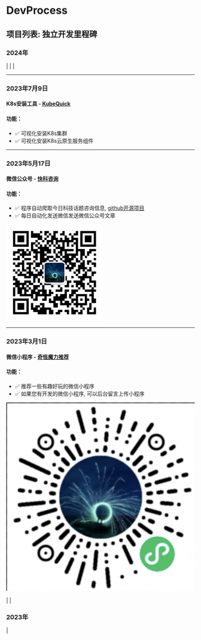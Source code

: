 # DevProcess


## 项目列表: 独立开发里程碑
### 2024年
|
|
|
*** 
### 2023年7月9日 
#### K8s安装工具 - [KubeQuick](https://github.com/KEYIERYI/DevProcess/blob/main/KubeQuick.md)
#### 功能：
* :white_check_mark: 可视化安装K8s集群
* :white_check_mark: 可视化安装K8s云原生服务组件


***    

### 2023年5月17日  
#### 微信公众号 - [快科咨询](https://github.com/KEYIERYI/crawl-gzh)
#### 功能：
* :white_check_mark: 程序自动爬取今日科技话题咨询信息, [github开源项目](https://github.com/KEYIERYI/crawl-gzh)
* :white_check_mark: 每日自动化发送微信发送微信公众号文章

![Alt text](https://github.com/KEYIERYI/DevProcess/blob/main/images/qrcode_for_gh_a073ba609c88_258.jpg)

*** 

### 2023年3月1日  
#### 微信小程序 - [奇怪魔力推荐](https://github.com/KEYIERYI/DevProcess/blob/main/WxProgram.md)
#### 功能：
* :white_check_mark: 推荐一些有趣好玩的微信小程序
* :white_check_mark: 如果您有开发的微信小程序, 可以后台留言上传小程序

![Alt text](https://github.com/KEYIERYI/DevProcess/blob/main/images/WX20230310-233342%402x.png)

|
|
### 2023年
|

